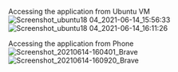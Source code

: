 Accessing the application from Ubuntu VM
![Screenshot_ubuntu18 04_2021-06-14_15:56:33](https://user-images.githubusercontent.com/75603064/121892971-0d9ba200-cd3b-11eb-8658-ebcd061a26a5.png)
![Screenshot_ubuntu18 04_2021-06-14_16:11:26](https://user-images.githubusercontent.com/75603064/121892980-10969280-cd3b-11eb-89cf-298e6a532d66.png)

Accessing the application from Phone<br>
![Screenshot_20210614-160401_Brave](https://user-images.githubusercontent.com/75603064/121892955-07a5c100-cd3b-11eb-8322-3217ec186182.jpg)
![Screenshot_20210614-160920_Brave](https://user-images.githubusercontent.com/75603064/121892963-0aa0b180-cd3b-11eb-9efa-2cdace68bd00.jpg)
